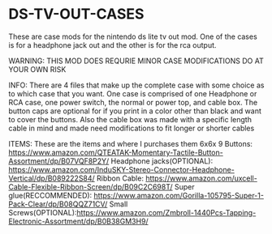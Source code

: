 # DS-TV-OUT-CASES
These are case mods for the nintendo ds lite tv out mod. One of the cases is for a headphone jack out and the other is for the rca output. 

WARNING: THIS MOD DOES REQURIE MINOR CASE MODIFICATIONS DO AT YOUR OWN RISK

INFO:
There are 4 files that make up the complete case with some choice as to which case that you want.
One case is comprised of one Headphone or RCA case, one power switch, the normal or power top, and cable box. 
The button caps are optional for if you print in a color other than black and want to cover the buttons.
Also the cable box was made with a specific length cable in mind and made need modifications to fit longer or shorter cables

ITEMS:
These are the items and where I purchases them
6x6x 9 Buttons: https://www.amazon.com/QTEATAK-Momentary-Tactile-Button-Assortment/dp/B07VQF8P2Y/
Headphone jacks(OPTIONAL): https://www.amazon.com/InduSKY-Stereo-Connector-Headphone-Vertical/dp/B089222S84/
Ribbon Cable: https://www.amazon.com/uxcell-Cable-Flexible-Ribbon-Screen/dp/B09C2C698T/
Super glue(RECCOMMENDED): https://www.amazon.com/Gorilla-105795-Super-1-Pack-Clear/dp/B08QQZ71CV/
Small Screws(OPTIONAL):https://www.amazon.com/Zmbroll-1440Pcs-Tapping-Electronic-Assortment/dp/B0B38GM3H9/



